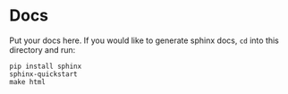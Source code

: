 # Docs
Put your docs here. If you would like to generate sphinx docs, `cd` into this directory and run:

```
pip install sphinx
sphinx-quickstart
make html
```